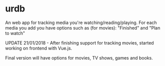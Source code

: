 # urdb
An web app for tracking media you're watching/reading/playing.
For each media you add you have options such as (for movies): "Finished" and "Plan to watch"


UPDATE 21/01/2018 - After finishing support for tracking movies, started working on frontend with Vue.js. 

Final version will have options for movies, TV shows, games and books.
